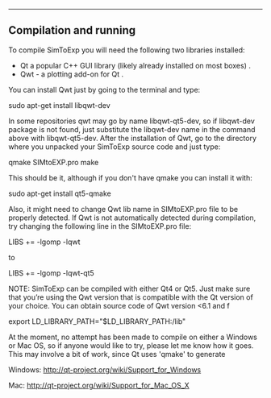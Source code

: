 -----------------------
Compilation and running
-----------------------

To compile SimToExp you will need the following two libraries installed:
- Qt a popular C++ GUI library (likely already installed on most boxes) .
- Qwt - a plotting add-on for Qt .

You can install Qwt just by going to the terminal and type:

sudo apt-get install libqwt-dev

In some repositories qwt may go by name libqwt-qt5-dev, so if libqwt-dev package is not found, just substitute the libqwt-dev name in the command above with libqwt-qt5-dev.
After the installation of Qwt, go to the directory where you unpacked your SimToExp source code and just type:

qmake SIMtoEXP.pro
make

This should be it, although if you don't have qmake you can install it with:

sudo apt-get install qt5-qmake

Also, it might need to change Qwt lib name in SIMtoEXP.pro file to be properly detected. If Qwt is not automatically detected during compilation, try changing the following line in the SIMtoEXP.pro file:

LIBS +=  -lgomp -lqwt

to

LIBS +=  -lgomp -lqwt-qt5

NOTE: SimToExp can be compiled with either Qt4 or Qt5. Just make sure that you’re using the Qwt version that is compatible with the Qt version of your choice. You can obtain source code of Qwt version <6.1 and f

export LD_LIBRARY_PATH="$LD_LIBRARY_PATH:<path to Qwt>/lib"


At the moment, no attempt has been made to compile on either a Windows or Mac OS, so if anyone would like to try, please let me know how it goes. This may involve a bit of work, since Qt uses 'qmake' to generate

Windows: http://qt-project.org/wiki/Support_for_Windows

Mac: http://qt-project.org/wiki/Support_for_Mac_OS_X

